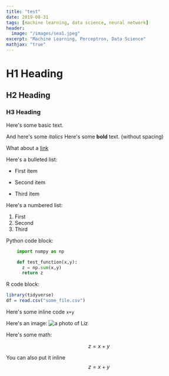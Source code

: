 ```yaml
---
title: "test"
date: 2019-08-31
tags: [machine learning, data science, neural network]
header:
  image: "/images/sea1.jpeg"
excerpt: "Machine Learning, Perceptron, Data Science"
mathjax: "true"
---
```


# H1 Heading

## H2 Heading

### H3 Heading

Here's some basic text.

And here's some *italics*
Here's some **bold** text. (without spacing)

What about a [link](https://github.com/peterwei425)

Here's a bulleted list:
* First item
+ Second item
- Third item

Here's a numbered list:
1. First
2. Second
3. Third

Python code block:
```python
    import numpy as np

    def test_function(x,y):
      z = np.sum(x,y)
      return z
```

R code block:
```r
library(tidyverse)
df = read.csv("some_file.csv")

```

Here's some inline code `x+y`

Here's an image:
<img src="{{ site.url }}{{ site.baseurl }}/images/madison3.jpeg" alt="a photo of Liz">

Here's some math:

$$z=x+y$$

You can also put it inline $$z=x+y$$
